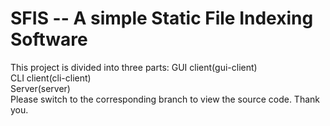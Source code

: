 # SFIS -- A simple Static File Indexing Software
This project is divided into three parts: 
  GUI client(gui-client)  
  CLI client(cli-client)  
  Server(server)  
Please switch to the corresponding branch to view the source code.
Thank you.
